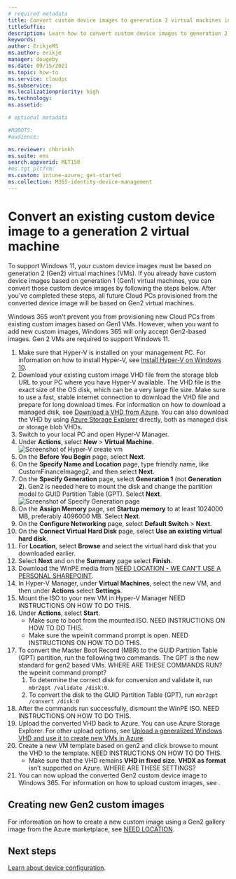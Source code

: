 ```yaml
---
# required metadata
title: Convert custom device images to generation 2 virtual machines in Windows 365
titleSuffix:
description: Learn how to convert custom device images to generation 2 virtual machines in Windows 365.
keywords:
author: ErikjeMS 
ms.author: erikje
manager: dougeby
ms.date: 09/15/2021
ms.topic: how-to
ms.service: cloudpc
ms.subservice:
ms.localizationpriority: high
ms.technology:
ms.assetid: 

# optional metadata

#ROBOTS:
#audience:

ms.reviewer: chbrinkh
ms.suite: ems
search.appverid: MET150
#ms.tgt_pltfrm:
ms.custom: intune-azure; get-started
ms.collection: M365-identity-device-management
---
```


# Convert an existing custom device image to a generation 2 virtual machine

To support Windows 11, your custom device images must be based on generation 2 (Gen2) virtual machines (VMs). If you already have custom device images based on generation 1 (Gen1) virtual machines, you can convert those custom device images by following the steps below. After you've completed these steps, all future Cloud PCs provisioned from the converted device image will be based on Gen2 virtual machines.

Windows 365 won't prevent you from provisioning new Cloud PCs from existing custom images based on Gen1 VMs. However, when you want to add new custom images, Windows 365 will only accept Gen2-based images. Gen 2 VMs are required to support Windows 11.

1. Make sure that Hyper-V is installed on your management PC. For information on how to install Hyper-V, see [Install Hyper-V on Windows 10](/virtualization/hyper-v-on-windows/quick-start/enable-hyper-v).
2. Download your existing custom image VHD file from the storage blob URL to your PC where you have Hyper-V available.
    The VHD file is the exact size of the OS disk, which can be a very large file size. Make sure to use a fast, stable internet connection to download the VHD file and prepare for long download times.
    For information on how to download a managed disk, see [Download a VHD from Azure](/azure/virtual-machines/windows/download-vhd#generate-download-url).
    You can also download the VHD by using [Azure Storage Explorer](https://azure.microsoft.com/features/storage-explorer/) directly, both as managed disk or storage blob VHDs.
3. Switch to your local PC and open Hyper-V Manager.
4. Under **Actions**, select **New** > **Virtual Machine**.
    ![Screenshot of Hyper-V create vm](./media/device-images-convert-gen2.md/create-vm.png)
5. On the **Before You Begin** page, select **Next**.
6. On the **Specify Name and Location** page, type friendly name, like CustomFinanceImageg2, and then select **Next**.
7. On the **Specify Generation** page, select **Generation 1** (not **Generation 2**). Gen2 is needed here to mount the disk and change the partition model to GUID Partition Table (GPT). Select **Next**.
    ![Screenshot of Specify Generation page](./media/device-images-convert-gen2.md/specify-generation.png)
8. On the **Assign Memory** page, set **Startup memory** to at least 1024000 MB, preferably 4096000 MB. Select **Next**.
9. On the **Configure Networking** page, select **Default Switch** > **Next**.
10. On the **Connect Virtual Hard Disk** page, select **Use an existing virtual hard disk**.
11. For **Location**, select **Browse** and select the virtual hard disk that you downloaded earlier.
12. Select **Next** and on the **Summary** page select **Finish**.
13. Download the WinPE media from [NEED LOCATION - WE CAN'T USE A PERSONAL SHAREPOINT]().
14. In Hyper-V Manager, under **Virtual Machines**, select the new VM, and then under **Actions** select **Settings**.
15. Mount the ISO to your new VM in Hyper-V Manager NEED INSTRUCTIONS ON HOW TO DO THIS.
16. Under **Actions**, select **Start**.
    - Make sure to boot from the mounted ISO. NEED INSTRUCTIONS ON HOW TO DO THIS.
    - Make sure the wpeinit command prompt is open. NEED INSTRUCTIONS ON HOW TO DO THIS.
17. To convert the Master Boot Record (MBR) to the GUID Partition Table (GPT) partition, run the following two commands. The GPT is the new standard for gen2 based VMs. WHERE ARE THESE COMMANDS RUN? the wpeinit command prompt?
    1. To determine the correct disk for conversion and validate it, run ````mbr2gpt /validate /disk:0````.
    2. To convert the disk to the GUID Partition Table (GPT), run ````mbr2gpt /convert /disk:0````
18. After the commands run successfully, dismount the WinPE ISO. NEED INSTRUCTIONS ON HOW TO DO THIS.
19. Upload the converted VHD back to Azure. You can use Azure Storage Explorer. For other upload options, see [Upload a generalized Windows VHD and use it to create new VMs in Azure](/azure/virtual-machines/windows/upload-generalized-managed).
20. Create a new VM template based on gen2 and click browse to mount the VHD to the template. NEED INSTRUCTIONS ON HOW TO DO THIS.
    - Make sure that the VHD remains **VHD in fixed size**. **VHDX as format** isn’t supported on Azure. WHERE ARE THESE SETTINGS?
21. You can now upload the converted Gen2 custom device image to Windows 365. For information on how to upload custom images, see [](device-images.md#custom-images).

## Creating new Gen2 custom images

For information on how to create a new custom image using a Gen2 gallery image from the Azure marketplace, see [NEED LOCATION](). 



<!-- ########################## -->
## Next steps

[Learn about device configuration](device-configuration.md).
